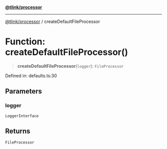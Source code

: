 [**@tlink/processor**](../README.md)

***

[@tlink/processor](../globals.md) / createDefaultFileProcessor

# Function: createDefaultFileProcessor()

> **createDefaultFileProcessor**(`logger`): `FileProcessor`

Defined in: defaults.ts:30

## Parameters

### logger

`LoggerInterface`

## Returns

`FileProcessor`
